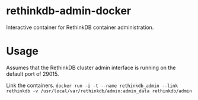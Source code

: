 rethinkdb-admin-docker
======================

Interactive container for RethinkDB container administration.

# Usage

Assumes that the RethinkDB cluster admin interface is running on the default port of 29015. 

Link the containers. 
`docker run -i -t --name rethinkdb_admin --link rethinkdb -v /usr/local/var/rethinkdb/admin:admin_data rethinkdb/admin`